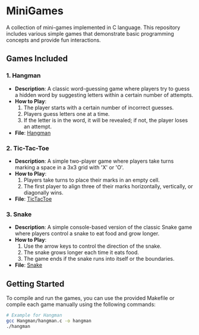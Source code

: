 # MiniGames

A collection of mini-games implemented in C language. This repository includes various simple games that demonstrate basic programming concepts and provide fun interactions.

## Games Included

### 1. Hangman
- **Description**: A classic word-guessing game where players try to guess a hidden word by suggesting letters within a certain number of attempts.
- **How to Play**: 
  1. The player starts with a certain number of incorrect guesses.
  2. Players guess letters one at a time.
  3. If the letter is in the word, it will be revealed; if not, the player loses an attempt.
- **File**: [Hangman](hangman/hangman.c)

### 2. Tic-Tac-Toe
- **Description**: A simple two-player game where players take turns marking a space in a 3x3 grid with 'X' or 'O'.
- **How to Play**:
  1. Players take turns to place their marks in an empty cell.
  2. The first player to align three of their marks horizontally, vertically, or diagonally wins.
- **File**: [TicTacToe](TicTacToe/tictactoe.c)

### 3. Snake
- **Description**: A simple console-based version of the classic Snake game where players control a snake to eat food and grow longer.
- **How to Play**:
  1. Use the arrow keys to control the direction of the snake.
  2. The snake grows longer each time it eats food.
  3. The game ends if the snake runs into itself or the boundaries.
- **File**: [Snake](Snake/snake.c)

## Getting Started

To compile and run the games, you can use the provided Makefile or compile each game manually using the following commands:

```bash
# Example for Hangman
gcc Hangman/hangman.c -o hangman
./hangman
